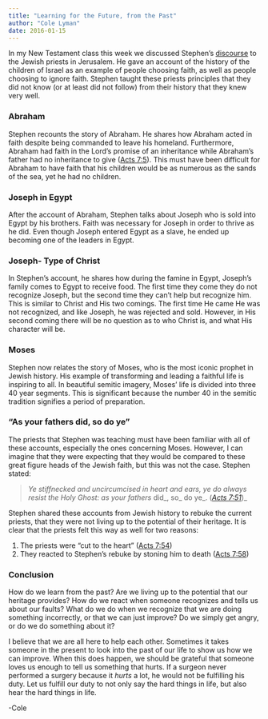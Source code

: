 ```yaml
---
title: "Learning for the Future, from the Past"
author: "Cole Lyman"
date: 2016-01-15
---
```


In my New Testament class this week we discussed Stephen’s [discourse]("https://www.lds.org/scriptures/nt/acts/7") to the Jewish priests in Jerusalem. He gave an account of the history of the children of Israel as an example of people choosing faith, as well as people choosing to ignore faith. Stephen taught these priests principles that they did not know (or at least did not follow) from their history that they knew very well.


### Abraham

Stephen recounts the story of Abraham. He shares how Abraham acted in faith despite being commanded to leave his homeland. Furthermore, Abraham had faith in the Lord’s promise of an inheritance while Abraham’s father had no inheritance to give ([Acts 7:5]("https://lds.org/scriptures/nt/acts/7.5#4")). This must have been difficult for Abraham to have faith that his children would be as numerous as the sands of the sea, yet he had no children.


### Joseph in Egypt

After the account of Abraham, Stephen talks about Joseph who is sold into Egypt by his brothers. Faith was necessary for Joseph in order to thrive as he did. Even though Joseph entered Egypt as a slave, he ended up becoming one of the leaders in Egypt.


### Joseph- Type of Christ

In Stephen’s account, he shares how during the famine in Egypt, Joseph’s family comes to Egypt to receive food. The first time they come they do not recognize Joseph, but the second time they can’t help but recognize him. This is similar to Christ and His two comings. The first time He came He was not recognized, and like Joseph, he was rejected and sold. However, in His second coming there will be no question as to who Christ is, and what His character will be.


### Moses

Stephen now relates the story of Moses, who is the most iconic prophet in Jewish history. His example of transforming and leading a faithful life is inspiring to all. In beautiful semitic imagery, Moses’ life is divided into three 40 year segments. This is significant because the number 40 in the semitic tradition signifies a period of preparation.


### “As your fathers did, so do ye”

The priests that Stephen was teaching must have been familiar with all of these accounts, especially the ones concerning Moses. However, I can imagine that they were expecting that they would be compared to these great figure heads of the Jewish faith, but this was not the case. Stephen stated:


> _Ye stiffnecked and uncircumcised in heart and ears, ye do always resist the Holy Ghost: as your fathers_ did_, so_ do ye_. (_[_Acts 7:51_]("https://lds.org/scriptures/nt/acts/7.51#50")_)_

Stephen shared these accounts from Jewish history to rebuke the current priests, that they were not living up to the potential of their heritage. It is clear that the priests felt this way as well for two reasons:

1. The priests were “cut to the heart” ([Acts 7:54]("https://lds.org/scriptures/nt/acts/7.54#53"))
2. They reacted to Stephen’s rebuke by stoning him to death ([Acts 7:58]("https://lds.org/scriptures/nt/acts/5.58#57"))


### Conclusion

How do we learn from the past? Are we living up to the potential that our heritage provides? How do we react when someone recognizes and tells us about our faults? What do we do when we recognize that we are doing something incorrectly, or that we can just improve? Do we simply get angry, or do we do something about it?

I believe that we are all here to help each other. Sometimes it takes someone in the present to look into the past of our life to show us how we can improve. When this does happen, we should be grateful that someone loves us enough to tell us something that hurts. If a surgeon never performed a surgery because it _hurts_ a lot, he would not be fulfilling his duty. Let us fulfill our duty to not only say the hard things in life, but also hear the hard things in life.

-Cole
